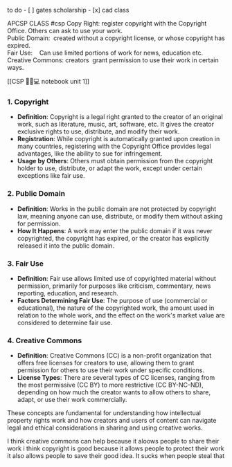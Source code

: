 to do
	- [ ] gates scholarship
	- [x] cad class

APCSP CLASS #csp
	Copy Right: 
		register copyright with the Copyright Office. Others can ask to use your work.  
	Public Domain: 
		created without a copyright license, or whose copyright has expired.  
	Fair Use:   
		Can use limited portions of work for news, education etc.  
	Creative Commons: 
		creators  grant permission to use their work in certain ways.

[[CSP 🧑‍💻💻 notebook unit 1]]

### 1. Copyright
- **Definition**: Copyright is a legal right granted to the creator of an original work, such as literature, music, art, software, etc. It gives the creator exclusive rights to use, distribute, and modify their work.
- **Registration**: While copyright is automatically granted upon creation in many countries, registering with the Copyright Office provides legal advantages, like the ability to sue for infringement.
- **Usage by Others**: Others must obtain permission from the copyright holder to use, distribute, or adapt the work, except under certain exceptions like fair use.

### 2. Public Domain
- **Definition**: Works in the public domain are not protected by copyright law, meaning anyone can use, distribute, or modify them without asking for permission.
- **How It Happens**: A work may enter the public domain if it was never copyrighted, the copyright has expired, or the creator has explicitly released it into the public domain.

### 3. Fair Use
- **Definition**: Fair use allows limited use of copyrighted material without permission, primarily for purposes like criticism, commentary, news reporting, education, and research.
- **Factors Determining Fair Use**: The purpose of use (commercial or educational), the nature of the copyrighted work, the amount used in relation to the whole work, and the effect on the work's market value are considered to determine fair use.

### 4. Creative Commons
- **Definition**: Creative Commons (CC) is a non-profit organization that offers free licenses for creators to use, allowing them to grant permission for others to use their work under specific conditions.
- **License Types**: There are several types of CC licenses, ranging from the most permissive (CC BY) to more restrictive (CC BY-NC-ND), depending on how much the creator wants to allow others to share, adapt, or use their work commercially. 

These concepts are fundamental for understanding how intellectual property rights work and how creators and users of content can navigate legal and ethical considerations in sharing and using creative works.


I think creative commons can help because it aloows people to share their work
i think copyright is good because it allows people to protect their work
it also allows people to save their good idea. It sucks when people steal that






